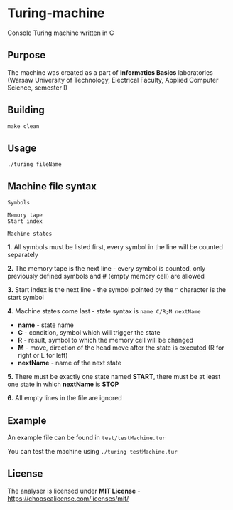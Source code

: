 # Turing-machine
Console Turing machine written in C

## Purpose
The machine was created as a part of **Informatics Basics** laboratories (Warsaw University of Technology, Electrical Faculty, Applied Computer Science, semester I)

## Building
`make clean`

## Usage
`./turing fileName`

## Machine file syntax
```
Symbols

Memory tape
Start index

Machine states
```

**1.** All symbols must be listed first, every symbol in the line will be counted separately

**2.** The memory tape is the next line - every symbol is counted, only previously defined symbols and # (empty memory cell) are allowed

**3.** Start index is the next line - the symbol pointed by the `^` character is the start symbol

**4.** Machine states come last - state syntax is `name C/R;M nextName`

   * **name** - state name
   * **C** - condition, symbol which will trigger the state
   * **R** - result, symbol to which the memory cell will be changed
   * **M** - move, direction of the head move after the state is executed (R for right or L for left)
   * **nextName** - name of the next state
   
**5.** There must be exactly one state named **START**, there must be at least one state in which **nextName** is **STOP**

**6.** All empty lines in the file are ignored

## Example
An example file can be found in `test/testMachine.tur`

You can test the machine using `./turing testMachine.tur`

## License
The analyser is licensed under **MIT License** - https://choosealicense.com/licenses/mit/
